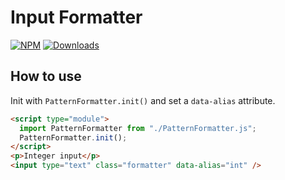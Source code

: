 # Input Formatter

[![NPM](https://nodei.co/npm/pattern-formatter.png?mini=true)](https://nodei.co/npm/pattern-formatter/)
[![Downloads](https://img.shields.io/npm/dt/pattern-formatter.svg)](https://www.npmjs.com/package/pattern-formatter)

## How to use

Init with `PatternFormatter.init()` and set a `data-alias` attribute.

```html
<script type="module">
  import PatternFormatter from "./PatternFormatter.js";
  PatternFormatter.init();
</script>
<p>Integer input</p>
<input type="text" class="formatter" data-alias="int" />
```
